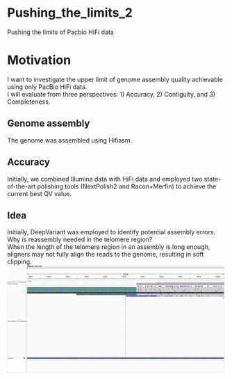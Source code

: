 # Pushing_the_limits_2
Pushing the limits of Pacbio HiFi data

# Motivation   
I want to investigate the upper limit of genome assembly quality achievable using only PacBio HiFi data.   
I will evaluate from three perspectives: 1) Accuracy, 2) Contiguity, and 3) Completeness.   

## Genome assembly   
The genome was assembled using Hifiasm.   

## Accuracy   
Initially, we combined Illumina data with HiFi data and employed two state-of-the-art polishing tools (NextPolish2 and Racon+Merfin) to achieve the current best QV value.

## Idea
Initially, DeepVariant was employed to identify potential assembly errors.   
Why is reassembly needed in the telomere region?   
When the length of the telomere region in an assembly is long enough, aligners may not fully align the reads to the genome, resulting in soft clipping.   
![soft-clip](https://github.com/Wenfei-Xian/Pushing_the_limits_2/blob/main/Soft_clip_in_telomere.png)
